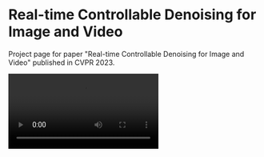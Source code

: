 

# Real-time Controllable Denoising for Image and Video
 
Project page for paper "Real-time Controllable Denoising for Image and Video" published in CVPR 2023.



<video src="https://drive.google.com/file/d/1cpYEz42kmtv9jgYLSv1vLWAiwl07zocb/view?usp=share_link">
<video src="https://user-images.githubusercontent.com/13440061/129455220-23fa27a2-c8f0-4953-b291-b4893959d5d9.mp4">
 
 
## Abstract
Controllable image denoising aims to generate clean samples with human perceptual priors and balance sharpness and smoothness. 
In traditional filter-based denoising methods, it can be easily achieved by adjusting filtering strength. For NN (Neural Network)-based models, we usually need to perform network inference each time we want to adjust the final denoising strength, which makes it almost impossible for real-time user interaction. 
In this paper, we present Real-time Controllable Denoising (RCD), the first deep image and video denoising pipeline which provides fully controllable user interface to edit arbitrary denoising level in real-time with only one-time network inference. 
Unlike existing controllable denoising methods, our RCD does not require multiple denoisers and training stages. It replaces the last output layer (usually outputs a single noise map) of an existing CNN-based model with a lightweight module, which outputs multiple noise maps. A novel Noise Decorrelation process is proposed to enforce the orthogonality of the noise feature maps. As a result, we can facilitate arbitrary noise level control by noise map interpolation. This process is network-free and doesn't require network inference. The experiments show that our RCD can enable real-time editable image and video denoising for various existing heavy-weight models without sacrificing their original performance.


  

##### ImageNet Results
<img src="Fig/img-results.png" alt="imgnet" width="1000"  class="center" />

##### COCO2017 Results (Mask R-CNN 1x)
<img src="Fig/coco-results.png" alt="coco" width="700"  class="center" />

##### COCO2017 Results (RetinaNet 1x)
<img src="Fig/coco-r-results.png" alt="coco-r" width="700"  class="center" />

##### LRA Results
<img src="Fig/lra-results.png" alt="lra" width="400"  class="center" />

##### Machine Translation Results
<img src="Fig/mt-results.png" alt="mt" width="900"  class="center" />


## Methods

#### Cached Attention with GRC (GRC-Attention)

<img src="Fig/methods.jpg" alt="meth" width="1000"  class="center" />

The illustration of proposed GRC-Attention in Cached Transformers. 
 
(a) Details of the updating process of Gated Recurrent Cache. The updated cache $C_t$ is derived based on  current tokens $X_t$ and cache of last step $C_{t-1}$.  The reset gates $g_r$ reset the previous cache $C_{t-1}$ to reset cache $C_t$, and the update gates $g_u$ controls the update intensity.  

(b) Overall pipeline of GRC-Attention. Inputs will attend over cache and themselves respectively, and the outputs are formulated as interpolation of the two attention results. 


## Anaylysis


#### Significance of Cached Attention
<img src="Fig/lam-line-x.jpg" alt="lam" width="1000"  class="center" />

To verify that the above performance gains mainly come from attending over caches, we analyze the contribution of $o_{mem}$ by visualizing the learnable attention ratio $\sigma(\lambda^h)$. 
Hence,  $\sigma(\lambda^h)$ can be used to represent the relative significance of $o_{mem}^h$ and $o_{self}^h$.
We observe that, for more than half of the layers,  $\sigma(\lambda^h)$ is larger than $0.5$, denoting that outputs of those layers are highly dependent on the cached attention. 
Besides, we also notice an interesting fact that the models always prefer more cached attention except for the last several layers.

#### Roles of Cached Attention
<img src="Fig/public.jpg" alt="pub" width="1000"  class="center" />

We investigate the function of GRC-Attention by visualizing their interior feature maps. 
We choose the middle layers of cached ViT-S, averaging the  outputs from self-attention $o_{self}$ and cached attention ($o_{mem}$) across the head and channel dimension, and then normalizing them into $[0, 1]$. 
The corresponding results are denoting as $o_{self}$ and $o_{mem}$, respectively. 
As $o_{self}$ and $o_{mem}$  are sequences of patches,  they are unflattened to $14 \times 14$ shape for better comparison.
As shown, Features derived by the above two attentions are visually complementary.  

In GRC-Attention, $o_{mem}$ is derived by attending over the proposed cache (GRC) containing compressive representations of historical samples, and thus being adept in recognizing **public** and frequently showing-up patches of this **class**. 
While for $o_{self}$ from self-attention branch, it can focus on finding out more private and **characteristic** features of the input **instance**. 
With above postulates, we can attempt to explain the regularity of $\sigma(\lambda^h)$: employing more $o_{mem}$ (larger $\sigma(\lambda^h)$ ) in former layers can help the network to distinguish this instance coarsely, and employing more $o_{self}$ (smaller $\sigma(\lambda^h)$) enable the model to make fine-grained decision.



## Core Codes
The pytorch implementation of GRC-Attention module is provided in "core" directory. 
Full training and testing codes will be released later. 



